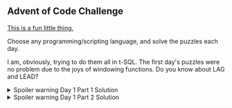 ## Advent of Code Challenge

[This is a fun little thing.](https://adventofcode.com/)

Choose any programming/scripting language, and solve the puzzles each day.

I am, obviously, trying to do them all in t-SQL. The first day's puzzles were no problem due to the joys of windowing functions. Do you know about LAG and LEAD?


<details>
  
  <summary>Spoiler warning Day 1 Part 1 Solution</summary>

<pre><code>

USE [TestDB];
GO

/****** Object:  StoredProcedure [dbo].[advent1_sp]    Script Date: 12/3/2021 1:36:23 AM ******/
SET ANSI_NULLS ON;
GO

SET QUOTED_IDENTIFIER ON;
GO

ALTER PROCEDURE [dbo].[advent1_sp]
AS
BEGIN
    SELECT SUM(DepthCount.DepthCompare)
    FROM
    (
        SELECT ID,
               Depth,
               DepthData.LastDepth,
               DepthData.NextDepth,
               CASE
                   WHEN Depth > LastDepth THEN
                       1
                   ELSE
                       0
               END AS DepthCompare
        FROM
        (
            SELECT ID,
                   Depth,
                   LAG(Depth) OVER (ORDER BY ID) LastDepth,
                   LEAD(Depth) OVER (ORDER BY ID) NextDepth
            FROM dbo.advent1
        ) AS DepthData
    ) DepthCount;
END;

</code></pre>

</details>





<details>
  
  <summary>Spoiler warning Day 1 Part 2 Solution</summary>

<pre><code>
  
  USE [TestDB];
GO

/****** Object:  StoredProcedure [dbo].[advent1part2_sp]    Script Date: 12/3/2021 1:36:27 AM ******/
SET ANSI_NULLS ON;
GO

SET QUOTED_IDENTIFIER ON;
GO

ALTER PROC [dbo].[advent1part2_sp]
AS
BEGIN
    SELECT SUM(Agg.Increases)
    FROM
    (
        SELECT CASE
                   WHEN Group3 > LAG(Group3) OVER (ORDER BY Group3.ID) THEN
                       1
                   ELSE
                       0
               END Increases
        FROM
        (
            SELECT ID,
                   Depth,
                   Depth + LAG(Depth) OVER (ORDER BY ID) + LAG(Depth, 2) OVER (ORDER BY ID) AS Group3
            FROM dbo.advent1
        ) AS Group3
    ) Agg;
END;

</code></pre>

</details>
